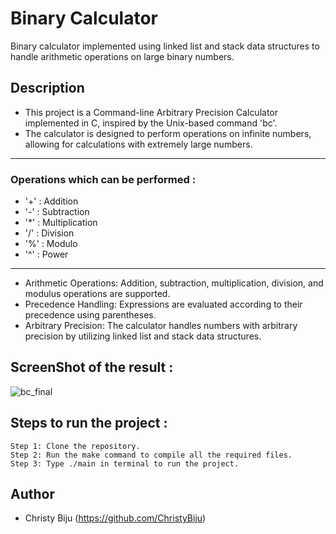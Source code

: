 # Binary Calculator
Binary calculator implemented using linked list and stack data structures to handle arithmetic operations on large binary numbers.

## Description
* This project is a Command-line Arbitrary Precision Calculator implemented in C, inspired by the Unix-based command 'bc'.
* The calculator is designed to perform operations on infinite numbers, allowing for calculations with extremely large numbers.
  
<hr>

### Operations which can be performed :
* '+' : Addition
* '-' : Subtraction
* '*' : Multiplication
* '/' : Division
* '%' : Modulo
* '^' : Power
  
<hr>

* Arithmetic Operations: Addition, subtraction, multiplication, division, and modulus operations are supported.
* Precedence Handling: Expressions are evaluated according to their precedence using parentheses.
* Arbitrary Precision: The calculator handles numbers with arbitrary precision by utilizing linked list and stack data structures.

## ScreenShot of the result : 
![bc_final](https://github.com/ChristyBiju/Binary-Calculator/assets/89544124/ff525f52-5a10-43fd-ab4a-aeb2b0c69505)


## Steps to run the project : 
```
Step 1: Clone the repository.
Step 2: Run the make command to compile all the required files.
Step 3: Type ./main in terminal to run the project.
```


## Author
* Christy Biju (https://github.com/ChristyBiju)
